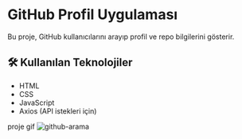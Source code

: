 # GitHub Profil Uygulaması

Bu proje, GitHub kullanıcılarını arayıp profil ve repo bilgilerini gösterir.

## 🛠️ Kullanılan Teknolojiler
- HTML
- CSS
- JavaScript
- Axios (API istekleri için)


proje gif
![github-arama](https://github.com/user-attachments/assets/e9eec219-998f-4b26-830e-569ac9fd44ee)
